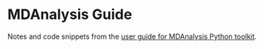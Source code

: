 # MDAnalysis Guide

Notes and code snippets from the [user guide for MDAnalysis Python toolkit](https://userguide.mdanalysis.org/1.0.0/index.html).
